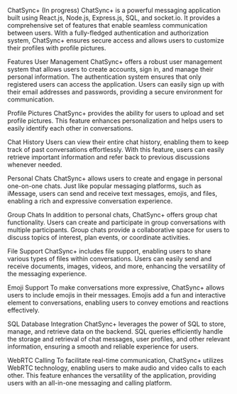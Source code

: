ChatSync+ (In progress)
ChatSync+ is a powerful messaging application built using React.js, Node.js, Express.js, SQL, and socket.io. It provides a comprehensive set of features that enable seamless communication between users. With a fully-fledged authentication and authorization system, ChatSync+ ensures secure access and allows users to customize their profiles with profile pictures.

Features
User Management
ChatSync+ offers a robust user management system that allows users to create accounts, sign in, and manage their personal information. The authentication system ensures that only registered users can access the application. Users can easily sign up with their email addresses and passwords, providing a secure environment for communication.

Profile Pictures
ChatSync+ provides the ability for users to upload and set profile pictures. This feature enhances personalization and helps users to easily identify each other in conversations.

Chat History
Users can view their entire chat history, enabling them to keep track of past conversations effortlessly. With this feature, users can easily retrieve important information and refer back to previous discussions whenever needed.

Personal Chats
ChatSync+ allows users to create and engage in personal one-on-one chats. Just like popular messaging platforms, such as iMessage, users can send and receive text messages, emojis, and files, enabling a rich and expressive conversation experience.

Group Chats
In addition to personal chats, ChatSync+ offers group chat functionality. Users can create and participate in group conversations with multiple participants. Group chats provide a collaborative space for users to discuss topics of interest, plan events, or coordinate activities.

File Support
ChatSync+ includes file support, enabling users to share various types of files within conversations. Users can easily send and receive documents, images, videos, and more, enhancing the versatility of the messaging experience.

Emoji Support
To make conversations more expressive, ChatSync+ allows users to include emojis in their messages. Emojis add a fun and interactive element to conversations, enabling users to convey emotions and reactions effectively.

SQL Database Integration
ChatSync+ leverages the power of SQL to store, manage, and retrieve data on the backend. SQL queries efficiently handle the storage and retrieval of chat messages, user profiles, and other relevant information, ensuring a smooth and reliable experience for users.

WebRTC Calling
To facilitate real-time communication, ChatSync+ utilizes WebRTC technology, enabling users to make audio and video calls to each other. This feature enhances the versatility of the application, providing users with an all-in-one messaging and calling platform.
